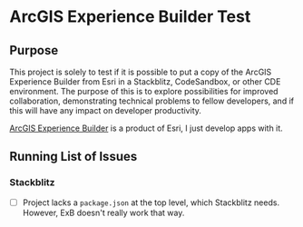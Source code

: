 # ArcGIS Experience Builder Test

## Purpose

This project is solely to test if it is possible to put a copy of the ArcGIS Experience Builder from Esri in a Stackblitz, CodeSandbox, or other CDE environment. The purpose of this is to explore possibilities for improved collaboration, demonstrating technical problems to fellow developers, and if this will have any impact on developer productivity.

[ArcGIS Experience Builder](https://developers.arcgis.com/experience-builder/) is a product of Esri, I just develop apps with it. 

## Running List of Issues

### Stackblitz

- [ ] Project lacks a `package.json` at the top level, which Stackblitz needs. However, ExB doesn't really work that way. 
